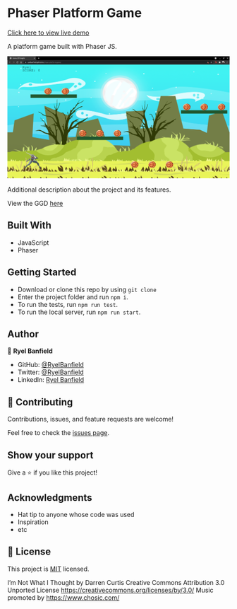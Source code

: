 # Phaser Platform Game

[Click here to view live demo](https://ryelbanfield.github.io/phaser-platform-game/)

A platform game built with Phaser JS.

![screenshot](./Screenshot.png)

Additional description about the project and its features.

View the GGD [here](GDD.md)

## Built With

- JavaScript
- Phaser

## Getting Started

- Download or clone this repo by using `git clone `
- Enter the project folder and run `npm i`.
- To run the tests, run `npm run test`.
- To run the local server, run `npm run start`.


## Author

👤 **Ryel Banfield**

- GitHub: [@RyelBanfield](https://github.com/ryelbanfield)
- Twitter: [@RyelBanfield](https://twitter.com/ryelbanfield)
- LinkedIn: [Ryel Banfield](https://www.linkedin.com/in/ryel-banfield/)

## 🤝 Contributing

Contributions, issues, and feature requests are welcome!

Feel free to check the [issues page](../../issues/).

## Show your support

Give a ⭐️ if you like this project!

## Acknowledgments

- Hat tip to anyone whose code was used
- Inspiration
- etc

## 📝 License

This project is [MIT](LICENSE) licensed.

I’m Not What I Thought by Darren Curtis
Creative Commons Attribution 3.0 Unported License
https://creativecommons.org/licenses/by/3.0/
Music promoted by https://www.chosic.com/
